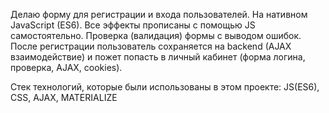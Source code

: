 Делаю форму для регистрации и входа пользователей. На нативном JavaScript (ES6). Все эффекты прописаны с помощью JS самостоятельно. Проверка (валидация) формы с выводом ошибок. После регистрации пользователь сохраняется на backend (AJAX взаимодействие) и пожет попасть в личный кабинет (форма логина, проверка, AJAX, cookies).

Стек технологий, которые были использованы в этом проекте: JS(ES6), CSS, AJAX, MATERIALIZE

